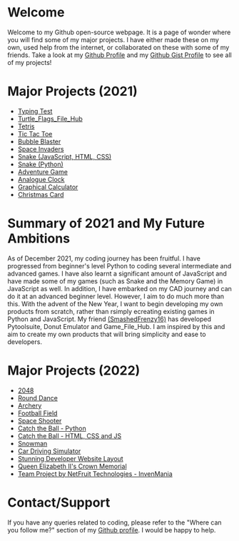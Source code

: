 # Welcome
Welcome to my Github open-source webpage. It is a page of wonder where you will find some of my major projects. I have either made these on my own, used help from the internet, or collaborated on these with some of my friends. Take a look at my [Github Profile](https://github.com/CodeMaster7000) and my [Github Gist Profile](https://gist.github.com/CodeMaster7000) to see all of my projects!

# Major Projects (2021)
- [Typing Test](https://github.com/CodeMaster7000/Typing-Test)
- [Turtle_Flags_File_Hub](https://github.com/CodeMaster7000/Turtle_Flags_File_Hub)
- [Tetris](https://github.com/CodeMaster7000/Tetris)
- [Tic Tac Toe](https://github.com/CodeMaster7000/Tic-Tac-Toe)
- [Bubble Blaster](https://github.com/CodeMaster7000/Bubble-Blaster)
- [Space Invaders](https://github.com/CodeMaster7000/Pygame-Space-Invaders)
- [Snake (JavaScript, HTML, CSS)](https://github.com/CodeMaster7000/Snake)
- [Snake (Python)](https://github.com/CodeMaster7000/Turtle_Snake_Game)
- [Adventure Game](https://github.com/CodeMaster7000/Adventure-Game)
- [Analogue Clock](https://github.com/CodeMaster7000/Analogue-Clock)
- [Graphical Calculator](https://github.com/CodeMaster7000/Graphical-Calculator)
- [Christmas Card](https://github.com/CodeMaster7000/Merry-Christmas)

# Summary of 2021 and My Future Ambitions
As of December 2021, my coding journey has been fruitful. I have progressed from beginner's level Python to coding several intermediate and advanced games. I have also learnt a significant amount of JavaScript and have made some of my games (such as Snake and the Memory Game) in JavaScript as well. In addition, I have embarked on my CAD journey and can do it at an advanced beginner level. However, I aim to do much more than this. With the advent of the New Year, I want to begin developing my own products from scratch, rather than rsimply ecreating existing games in Python and JavaScript. My friend [(SmashedFrenzy16)](https://github.com/SmashedFrenzy16) has developed Pytoolsuite, Donut Emulator and Game_File_Hub. I am inspired by this and aim to create my own products that will bring simplicity and ease to developers.

# Major Projects (2022)
- [2048](https://github.com/CodeMaster7000/2048)
- [Round Dance](https://github.com/CodeMaster7000/Turtle-Graphic-Round-Dance)
- [Archery](https://github.com/CodeMaster7000/Archery)
- [Football Field](https://github.com/CodeMaster7000/Football-Field)
- [Space Shooter](https://github.com/CodeMaster7000/Space-Shooter-Game)
- [Catch the Ball - Python](https://github.com/CodeMaster7000/Catch-the-Ball)
- [Catch the Ball - HTML, CSS and JS](https://github.com/CodeMaster7000/Catch-the-Ball-HTML-CSS-JS)
- [Snowman](https://github.com/CodeMaster7000/Snowman)
- [Car Driving Simulator](https://github.com/CodeMaster7000/Car-Driving-Simulator)
- [Stunning Developer Website Layout](https://github.com/CodeMaster7000/Stunning-Developer-Website-Layout)
- [Queen Elizabeth II's Crown Memorial](https://github.com/CodeMaster7000/Queen-Elizabeth-II-Crown-Memorial)
- [Team Project by NetFruit Technologies - InvenMania](https://github.com/NetFruit-Technologies/InvenMania)

# Contact/Support
If you have any queries related to coding, please refer to the "Where can you follow me?" section of my [Github profile](https://github.com/CodeMaster7000). I would be happy to help.
